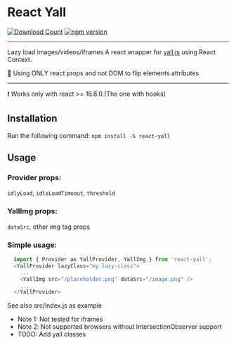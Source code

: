 # React Yall

[![Download Count](http://img.shields.io/npm/dm/react-yall.svg?style=flat-square)](https://npmjs.org/package/react-yall)
[![npm version](https://badge.fury.io/js/react-yall.svg)](https://badge.fury.io/js/react-yall)

-------------
Lazy load images/videos/iframes
A react wrapper for [yall.js](https://github.com/malchata/yall.js) using React Context.

:star2: Using ONLY react props and not DOM to flip elements attributes


-------------

:exclamation: Works only with react >= 16.8.0.(The one with hooks)

## Installation
Run the following command:
`npm install -S react-yall`

## Usage

### Provider props:
`idlyLoad`, `idleLoadTimeout`, `threshold`

### YallImg props:
  `dataSrc`, other img tag props

### Simple usage:

```js
  import { Provider as YallProvider, YallImg } from 'react-yall';
  <YallProvider lazyClass="my-lazy-class">
    ...
    <YallImg src="/placeholder.png" dataSrc="/image.png" />
    ...
  </YallProvider>
```
See also src/index.js as example


* Note 1: Not tested for iframes
* Note 2: Not supported browsers without IntersectionObserver support
* TODO: Add yall classes

